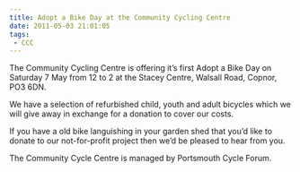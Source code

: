 ```yaml
---
title: Adopt a Bike Day at the Community Cycling Centre
date: 2011-05-03 21:01:05
tags:
 - CCC
---
```


The Community Cycling Centre is offering it’s first Adopt a Bike Day on Saturday 7 May from 12 to 2 at the Stacey Centre, Walsall Road, Copnor, PO3 6DN.

We have a selection of refurbished child, youth and adult bicycles which we will give away in exchange for a donation to cover our costs.

If you have a old bike languishing in your garden shed that you’d like to donate to our not-for-profit project then we’d be pleased to hear from you.

The Community Cycle Centre is managed by Portsmouth Cycle Forum.
